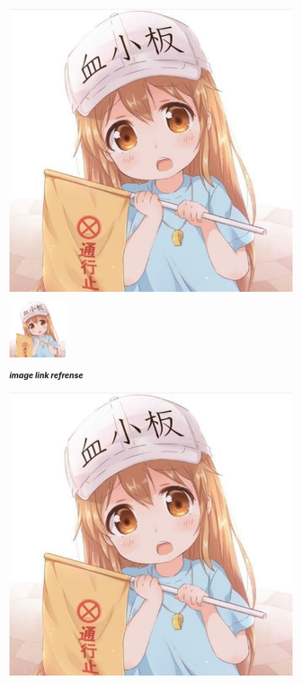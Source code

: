 ![hataraku saibou trombosit](./img.jpeg)

<img src="./img.jpeg" width='100px'/>

##### image link refrense

![hataraku saibou][hataraku saibou trombosit]

[hataraku saibou trombosit]: ./img.jpeg
